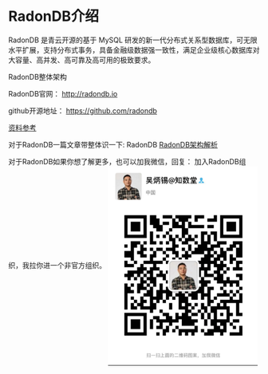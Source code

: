 # RadonDB介绍

RadonDB 是青云开源的基于 MySQL 研发的新一代分布式关系型数据库，可无限水平扩展，支持分布式事务，具备金融级数据强一致性，满足企业级核心数据库对大容量、高并发、高可靠及高可用的极致要求。

RadonDB整体架构

RadonDB官网： http://radondb.io

github开源地址： https://github.com/radondb

[资料参考](/data/)


对于RadonDB一篇文章带整体识一下: RadonDB [RadonDB架构解析](http://wubx.net/radondb/)

对于RadonDB如果你想了解更多，也可以加我微信，回复： 加入RadonDB组织，我拉你进一个非官方组织。
<img src="image/wubx.jpeg" width="300" height="400" align="center">
